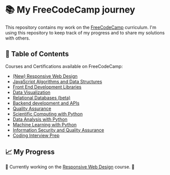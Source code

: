 # :books: My FreeCodeCamp journey

This repository contains my work on the [FreeCodeCamp](https://www.freecodecamp.org/) curriculum. I'm using this repository to keep track of my progress and to share my solutions with others.

## :memo: Table of Contents

Courses and Certifications available on FreeCodeCamp:

- [(New) Responsive Web Design](https://www.freecodecamp.org/learn/2022/responsive-web-design/)
- [JavaScript Algorithms and Data Structures](https://www.freecodecamp.org/learn/javascript-algorithms-and-data-structures/)
- [Front End Development Libraries](https://www.freecodecamp.org/learn/front-end-development-libraries/)
- [Data Visualization](https://www.freecodecamp.org/learn/data-visualization/)
- [Relational Databases (beta)](https://www.freecodecamp.org/learn/relational-database/)
- [Backend development and APIs](https://www.freecodecamp.org/learn/back-end-development-and-apis/)
- [Quality Assurance](https://www.freecodecamp.org/learn/quality-assurance/)
- [Scientific Computing with Python](https://www.freecodecamp.org/learn/scientific-computing-with-python/)
- [Data Analysis with Python](https://www.freecodecamp.org/learn/data-analysis-with-python/)
- [Machine Learning with Python](https://www.freecodecamp.org/learn/machine-learning-with-python/)
- [Information Security and Quality Assurance](https://www.freecodecamp.org/learn/information-security/)
- [Coding Interview Prep](https://www.freecodecamp.org/learn/coding-interview-prep/)

## :chart_with_upwards_trend: My Progress

:construction: Currently working on the [Responsive Web Design](https://www.freecodecamp.org/learn/2022/responsive-web-design/) course. :construction:

